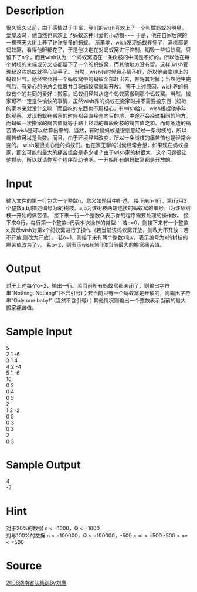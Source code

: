 
# Description

<div class="content">很久很久以前，由于感情过于丰富，我们的wish喜欢上了一个叫做蚂蚁的明星。爱屋及乌，他自然也喜欢上了蚂蚁这种可爱的小动物~~~ 于是，他在自家后院的一棵苍天大树上养了许许多多的蚂蚁。
渐渐地，wish发现蚂蚁养多了，满树都是蚂蚁窝，看得他眼都花了，于是他决定在对蚂蚁窝进行控制，销毁一些蚂蚁窝，只留下了n个。而且wish认为一个蚂蚁窝造在一条树枝的中间是不好的，所以他在每个树枝的末端或分叉点都留下了一个的蚂蚁窝，而其他地方没有留。这样,wish管理起这些蚂蚁就得心应手了。
当然，wish有时候会心情不好，所以他会拿树上的蚂蚁出气。他经常会将一个蚂蚁窝中的蚂蚁全部赶出去，并将其封掉；当然他生完气后，有爱心的他总会悔恨并且将蚂蚁窝重新开放。
鉴于上述原因，wish养的蚂蚁有个的共同的爱好：搬家。蚂蚁们经常从这个蚂蚁窝搬到那个蚂蚁窝。当然，搬家可不一定是件愉快的事情，虽然wish养的蚂蚁在搬家时并不需要搬东西（蚂蚁的家本来就没什么嘛```而且吃的东西也不用担心，有wish给）。
wish根据他多年的观察，发现蚂蚁在搬家的时候都会直接奔向目的地，中途不会经过相同的地方。而蚂蚁一次搬家的痛苦值就等于路上经过的每段树枝的痛苦值之和。而每条边的痛苦值wish是可以估算出来的。当然，有时候蚂蚁是很愿意经过一条树枝的，所以痛苦值可以是负数。而且，由于环境经常改变，所以一条树枝的痛苦值也是经常会变的。
wish是很关心他的蚂蚁们。他在家无聊的时候经常会想，如果现在蚂蚁搬家，那么可能的最大的痛苦值会是多少呢？由于wish家的树很大，这个问题很让他抓头，所以就请你写个程序帮助他吧。一开始所有的蚂蚁窝都是开放的。
</div>

# Input

<div class="content">输入文件的第一行包含一个整数n，意义如题目中所述。
接下来n-1行，第i行用3个整数a,b,l描述编号为i的树枝。a,b为该树枝两端连接的蚂蚁窝的编号，l为该条树枝一开始的痛苦值。
接下来一行一个整数Q,表示你的程序需要处理的操作数。
接下来Q行，每行第一个整数o代表本次操作的类型：
若o=0，则接下来有一个整数x,表示wish对第x个蚂蚁窝进行了操作（若当前该蚂蚁窝开放，则改为不开放；若不开放,则改为开放）。
若o=1，则接下来有两个整数x和v，表示编号为x的树枝的痛苦值改为了v。
若o=2，则表示wish询问你当前最大的搬家痛苦值。
</div>

# Output

<div class="content">对于上述每个o=2，输出一行。若当前所有蚂蚁窝都关闭了，则输出字符串“Nothing..Nothing!”(不含引号)；若当前只有一个蚂蚁窝是开放的，则输出字符串“Only one baby!” (当然不含引号)；其他情况则输出一个整数表示当前的最大搬家痛苦值。
</div>

# Sample Input

<div class="content"><span class="sampledata">5<br/>
2 1 -6<br/>
3 1 4<br/>
4 2 -4<br/>
5 1 -6<br/>
10<br/>
0 2<br/>
0 4<br/>
0 5<br/>
2<br/>
1 2 -2<br/>
0 5<br/>
0 3<br/>
0 3<br/>
2<br/>
0 3<br/>
</span></div>

# Sample Output

<div class="content"><span class="sampledata">4<br/>
-2<br/>
</span></div>

# Hint

<div class="content"><p>对于20%的数据    n &lt; =1000，Q &lt; =1000<br/>
对与100%的数据   n &lt; =100000，Q &lt; =100000，-500 &lt; =l &lt; =500 -500 &lt; =v &lt; =500<br/>
</p></div>

# Source

<div class="content"><p><a href="problemset.php?search=2008湖南省队集训By刘鹰">2008湖南省队集训By刘鹰</a></p></div>

